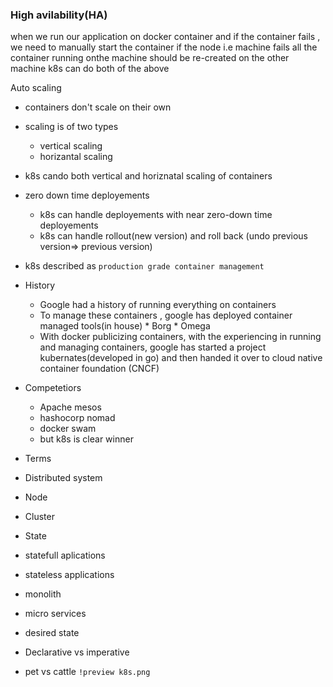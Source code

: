 ### High avilability(HA)
when we run our application on docker container and if the container fails , we need to manually start the container
if the node i.e machine fails all the container running onthe machine should be re-created on the other machine
k8s can do both of the above

Auto scaling 
  * containers don't scale on their own
  * scaling is of two types
      *  vertical scaling
      *  horizantal scaling
  *  k8s cando both vertical and horiznatal scaling of containers
* zero down time deployements
    * k8s can handle deployements with near zero-down time deployements
    * k8s can handle rollout(new version) and roll back (undo previous version=> previous version)
* k8s described as ` production grade container management `

* History
   * Google had a history of running everything on containers
   * To manage these containers , google has deployed container managed tools(in house)
         * Borg
         * Omega
   * With docker publicizing containers, with the experiencing in running and managing containers, google has started a project kubernates(developed in go) and then handed it over to cloud native container foundation (CNCF)

* Competetiors
    * Apache mesos
    * hashocorp nomad
    * docker swam 
    * but k8s is clear winner
* Terms
* Distributed system
* Node
* Cluster
* State
* statefull aplications
* stateless applications
* monolith 
* micro services
* desired state
* Declarative vs imperative
* pet vs cattle
`!preview k8s.png`
